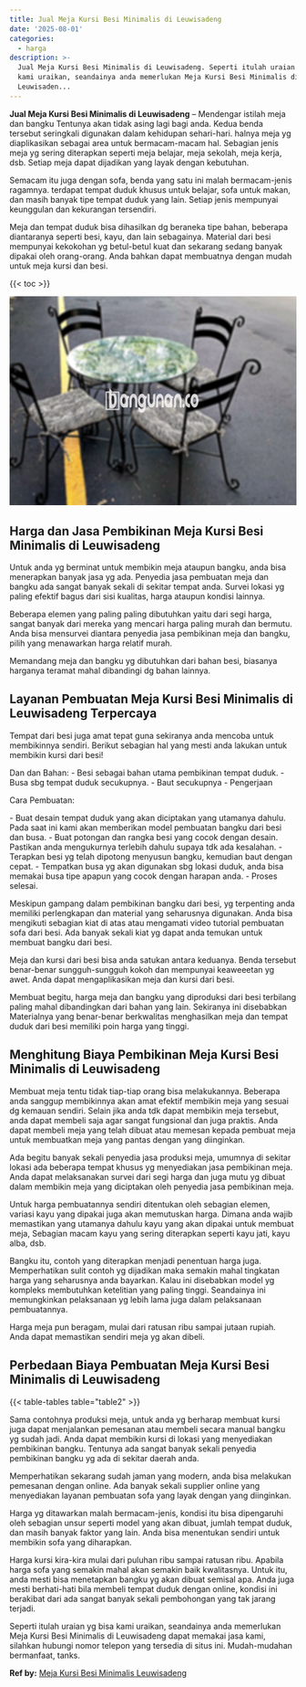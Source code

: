 ```yaml
---
title: Jual Meja Kursi Besi Minimalis di Leuwisadeng
date: '2025-08-01'
categories:
  - harga
description: >-
  Jual Meja Kursi Besi Minimalis di Leuwisadeng. Seperti itulah uraian yg bisa
  kami uraikan, seandainya anda memerlukan Meja Kursi Besi Minimalis di
  Leuwisaden...
---
```


**Jual Meja Kursi Besi Minimalis di Leuwisadeng** – Mendengar istilah meja dan bangku Tentunya akan tidak asing lagi bagi anda. Kedua benda tersebut seringkali digunakan dalam kehidupan sehari-hari. halnya meja yg diaplikasikan sebagai area untuk bermacam-macam hal. Sebagian jenis meja yg sering diterapkan seperti meja belajar, meja sekolah, meja kerja, dsb. Setiap meja dapat dijadikan yang layak dengan kebutuhan.

Semacam itu juga dengan sofa, benda yang satu ini malah bermacam-jenis ragamnya. terdapat tempat duduk khusus untuk belajar, sofa untuk makan, dan masih banyak tipe tempat duduk yang lain. Setiap jenis mempunyai keunggulan dan kekurangan tersendiri.

Meja dan tempat duduk bisa dihasilkan dg beraneka tipe bahan, beberapa diantaranya seperti besi, kayu, dan lain sebagainya. Material dari besi mempunyai kekokohan yg betul-betul kuat dan sekarang sedang banyak dipakai oleh orang-orang. Anda bahkan dapat membuatnya dengan mudah untuk meja kursi dan besi.

{{< toc >}}

![Jual Meja Kursi Besi Minimalis di Leuwisadeng](/images/jual-meja-besi-murah29.png)

## Harga dan Jasa Pembikinan Meja Kursi Besi Minimalis di Leuwisadeng

Untuk anda yg berminat untuk membikin meja ataupun bangku, anda bisa menerapkan banyak jasa yg ada. Penyedia jasa pembuatan meja dan bangku ada sangat banyak sekali di sekitar tempat anda. Survei lokasi yg paling efektif bagus dari sisi kualitas, harga ataupun kondisi lainnya.

Beberapa elemen yang paling paling dibutuhkan yaitu dari segi harga, sangat banyak dari mereka yang mencari harga paling murah dan bermutu. Anda bisa mensurvei diantara penyedia jasa pembikinan meja dan bangku, pilih yang menawarkan harga relatif murah.

Memandang meja dan bangku yg dibutuhkan dari bahan besi, biasanya harganya teramat mahal dibandingi dg bahan lainnya.

## Layanan Pembuatan Meja Kursi Besi Minimalis di Leuwisadeng Terpercaya

Tempat dari besi juga amat tepat guna sekiranya anda mencoba untuk membikinnya sendiri. Berikut sebagian hal yang mesti anda lakukan untuk membikin kursi dari besi!

Dan dan Bahan: - Besi sebagai bahan utama pembikinan tempat duduk. - Busa sbg tempat duduk secukupnya. - Baut secukupnya - Pengerjaan

Cara Pembuatan:

\- Buat desain tempat duduk yang akan diciptakan yang utamanya dahulu. Pada saat ini kami akan memberikan model pembuatan bangku dari besi dan busa. - Buat potongan dan rangka besi yang cocok dengan desain. Pastikan anda mengukurnya terlebih dahulu supaya tdk ada kesalahan. - Terapkan besi yg telah dipotong menyusun bangku, kemudian baut dengan cepat. - Tempatkan busa yg akan digunakan sbg lokasi duduk, anda bisa memakai busa tipe apapun yang cocok dengan harapan anda. - Proses selesai.

Meskipun gampang dalam pembikinan bangku dari besi, yg terpenting anda memiliki perlengkapan dan material yang seharusnya digunakan. Anda bisa mengikuti sebagian kiat di atas atau mengamati video tutorial pembuatan sofa dari besi. Ada banyak sekali kiat yg dapat anda temukan untuk membuat bangku dari besi.

Meja dan kursi dari besi bisa anda satukan antara keduanya. Benda tersebut benar-benar sungguh-sungguh kokoh dan mempunyai keaweeetan yg awet. Anda dapat mengaplikasikan meja dan kursi dari besi.

Membuat begitu, harga meja dan bangku yang diproduksi dari besi terbilang paling mahal dibandingkan dari bahan yang lain. Sekiranya ini disebabkan Materialnya yang benar-benar berkwalitas menghasilkan meja dan tempat duduk dari besi memiliki poin harga yang tinggi.

## Menghitung Biaya Pembikinan Meja Kursi Besi Minimalis di Leuwisadeng

Membuat meja tentu tidak tiap-tiap orang bisa melakukannya. Beberapa anda sanggup membikinnya akan amat efektif membikin meja yang sesuai dg kemauan sendiri. Selain jika anda tdk dapat membikin meja tersebut, anda dapat membeli saja agar sangat fungsional dan juga praktis. Anda dapat membeli meja yang telah dibuat atau memesan kepada pembuat meja untuk membuatkan meja yang pantas dengan yang diinginkan.

Ada begitu banyak sekali penyedia jasa produksi meja, umumnya di sekitar lokasi ada beberapa tempat khusus yg menyediakan jasa pembikinan meja. Anda dapat melaksanakan survei dari segi harga dan juga mutu yg dibuat dalam membikin meja yang diciptakan oleh penyedia jasa pembikinan meja.

Untuk harga pembuatannya sendiri ditentukan oleh sebagian elemen, variasi kayu yang dipakai juga akan memutuskan harga. Dimana anda wajib memastikan yang utamanya dahulu kayu yang akan dipakai untuk membuat meja, Sebagian macam kayu yang sering diterapkan seperti kayu jati, kayu alba, dsb.

Bangku itu, contoh yang diterapkan menjadi penentuan harga juga. Memperhatikan sulit contoh yg dijadikan maka semakin mahal tingkatan harga yang seharusnya anda bayarkan. Kalau ini disebabkan model yg kompleks membutuhkan ketelitian yang paling tinggi. Seandainya ini memungkinkan pelaksanaan yg lebih lama juga dalam pelaksanaan pembuatannya.

Harga meja pun beragam, mulai dari ratusan ribu sampai jutaan rupiah. Anda dapat memastikan sendiri meja yg akan dibeli.

## Perbedaan Biaya Pembuatan Meja Kursi Besi Minimalis di Leuwisadeng

{{< table-tables table="table2" >}}

Sama contohnya produksi meja, untuk anda yg berharap membuat kursi juga dapat menjalankan pemesanan atau membeli secara manual bangku yg sudah jadi. Anda dapat membikin kursi di lokasi yang menyediakan pembikinan bangku. Tentunya ada sangat banyak sekali penyedia pembikinan bangku yg ada di sekitar daerah anda.

Memperhatikan sekarang sudah jaman yang modern, anda bisa melakukan pemesanan dengan online. Ada banyak sekali supplier online yang menyediakan layanan pembuatan sofa yang layak dengan yang diinginkan.

Harga yg ditawarkan malah bermacam-jenis, kondisi itu bisa dipengaruhi oleh sebagian unsur seperti model yang akan dibuat, jumlah tempat duduk, dan masih banyak faktor yang lain. Anda bisa menentukan sendiri untuk membikin sofa yang diharapkan.

Harga kursi kira-kira mulai dari puluhan ribu sampai ratusan ribu. Apabila harga sofa yang semakin mahal akan semakin baik kwalitasnya. Untuk itu, anda mesti bisa menetapkan bangku yg akan dibuat semisal apa. Anda juga mesti berhati-hati bila membeli tempat duduk dengan online, kondisi ini berakibat dari ada sangat banyak sekali pembohongan yang tak jarang terjadi.

Seperti itulah uraian yg bisa kami uraikan, seandainya anda memerlukan Meja Kursi Besi Minimalis di Leuwisadeng dapat memakai jasa kami, silahkan hubungi nomor telepon yang tersedia di situs ini. Mudah-mudahan bermanfaat, tanks.

**Ref by:** [Meja Kursi Besi Minimalis Leuwisadeng](https://id.wikipedia.org/wiki/Meja)
